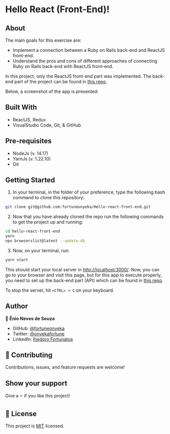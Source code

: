# Hello React (Front-End)!

## About

The main goals for this exercise are:

- Implement a connection between a Ruby on Rails back-end and ReactJS front-end.
- Understand the pros and cons of different approaches of connecting Ruby on Rails back-end with ReactJS front-end.

In this project, only the ReactJS front-end part was implemented. The back-end part of the project can be found in [this repo](https://github.com/fortuneonyeka/hello-rails-backend).

Below, a screenshot of the app is presented:


## Built With

- ReactJS, Redux
- VisualStudio Code, Git, & GitHub

## Pre-requisites

- NodeJs (v. 14.17)
- YarnJs (v. 1.22.10)
- Git

## Getting Started

1. In your terminal, in the folder of your preference, type the following bash command to clone this repository:

```sh
git clone git@github.com:fortuneonyeka/Hello-react-front-end.git
```

2. Now that you have already cloned the repo run the following commands to get the project up and running:

```sh
cd hello-react-front-end
yarn
npx browserslist@latest --update-db
```

3. Now, on your terminal, run:

```sh
yarn start
```

This should start your local server in [http://localhost:3000/](http://localhost:3000/). Now, you can go to your browser and visit this page, but for this app to execute properly, you need to set up the back-end part (API) which can be found in [this repo](https://github.com/fortuneonyeka/hello-rails-backend).

To stop the server, hit `<CTRL> + C` on your keyboard.

## Author

👤 **Ênio Neves de Souza**

- GitHub: [@fortuneonyeka](https://github.com/fortuneonyeka)
- Twitter: [@onyekafortune](https://twitter.com/onyekafortune)
- LinkedIn: [Ihedoro Fortunatus](https://www.linkedin.com/in/fortunatus-ihedoro/)

## 🤝 Contributing

Contributions, issues, and feature requests are welcome!


## Show your support

Give a ⭐️ if you like this project!

## 📝 License

This project is [MIT](./LICENSE) licensed.
